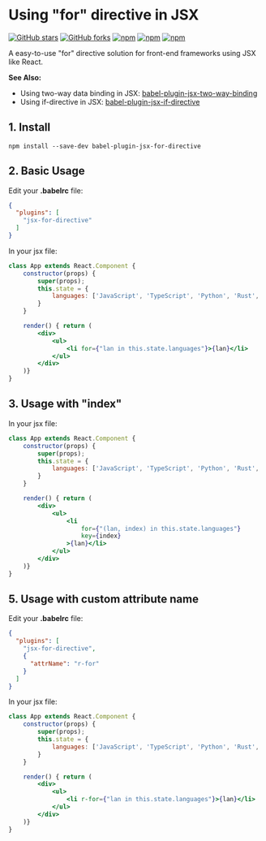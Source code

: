 # Using "for" directive in JSX

[![GitHub stars](https://img.shields.io/github/stars/HuQingyang/babel-plugin-jsx-for-directive.svg?style=social&label=Stars&style=plastic)](https://github.com/HuQingyang/babel-plugin-jsx-for-directive)
[![GitHub forks](https://img.shields.io/github/forks/HuQingyang/babel-plugin-jsx-for-directive.svg?style=social&label=Fork&style=plastic)](https://github.com/HuQingyang/babel-plugin-jsx-for-directive)
[![npm](https://img.shields.io/npm/dw/babel-plugin-jsx-for-directive.svg)](https://www.npmjs.com/package/babel-plugin-jsx-for-directive)
[![npm](https://img.shields.io/npm/v/babel-plugin-jsx-for-directive.svg)](https://www.npmjs.com/package/babel-plugin-jsx-for-directive)
[![npm](https://img.shields.io/npm/l/babel-plugin-jsx-for-directive.svg)](https://www.npmjs.com/package/babel-plugin-jsx-for-directive)

A easy-to-use "for" directive solution for front-end frameworks using JSX like React.


**See Also:**
* Using two-way data binding in JSX: [babel-plugin-jsx-two-way-binding](https://github.com/HuQingyang/babel-plugin-jsx-two-way-binding) 
* Using if-directive in JSX: [babel-plugin-jsx-if-directive](https://github.com/HuQingyang/babel-plugin-jsx-if-directive)


## 1. Install
`npm install --save-dev babel-plugin-jsx-for-directive`

## 2. Basic Usage
Edit your __.babelrc__ file:
```json
{
  "plugins": [
    "jsx-for-directive"
  ]
}
```
In your jsx file:
```jsx harmony
class App extends React.Component {
    constructor(props) {
        super(props);
        this.state = {
            languages: ['JavaScript', 'TypeScript', 'Python', 'Rust', 'Scala']
        }
    }

    render() { return (
        <div>
            <ul>
                <li for={"lan in this.state.languages"}>{lan}</li>
            </ul>
        </div>
    )}
}
```


## 3. Usage with "index"
In your jsx file:
```jsx harmony
class App extends React.Component {
    constructor(props) {
        super(props);
        this.state = {
            languages: ['JavaScript', 'TypeScript', 'Python', 'Rust', 'Scala']
        }
    }

    render() { return (
        <div>
            <ul>
                <li
                    for={"(lan, index) in this.state.languages"}
                    key={index}
                >{lan}</li>
            </ul>
        </div>
    )}
}
```

## 5. Usage with custom attribute name
Edit your __.babelrc__ file:
```json
{
  "plugins": [
    "jsx-for-directive", 
    { 
      "attrName": "r-for" 
    }
  ]
}
```

In your jsx file:
```jsx harmony
class App extends React.Component {
    constructor(props) {
        super(props);
        this.state = {
            languages: ['JavaScript', 'TypeScript', 'Python', 'Rust', 'Scala']
        }
    }

    render() { return (
        <div>
            <ul>
                <li r-for={"lan in this.state.languages"}>{lan}</li>
            </ul>
        </div>
    )}
}
```
